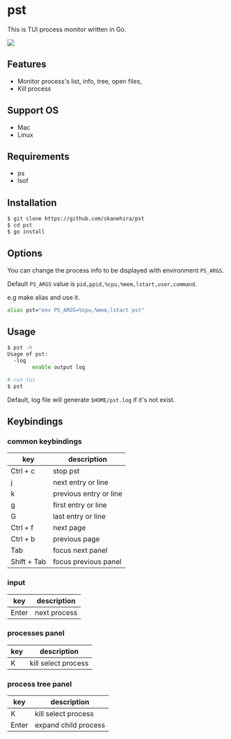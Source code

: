 # pst
This is TUI process monitor written in Go.

![](https://i.imgur.com/TsrokJ7.gif)

## Features
- Monitor process's list, info, tree, open files,
- Kill process

## Support OS
- Mac
- Linux

## Requirements
- ps
- lsof

## Installation
```sh
$ git clone https://github.com/skanehira/pst
$ cd pst
$ go install
```

## Options
You can change the process info to be displayed with environment `PS_ARGS`.

Default `PS_ARGS` value is `pid,ppid,%cpu,%mem,lstart,user,command`.

e.g make alias and use it.

```sh
alias pst="env PS_ARGS=%cpu,%mem,lstart pst"
```

## Usage
```sh
$ pst -h
Usage of pst:
  -log
        enable output log

# run tui
$ pst
```

Default, log file will generate `$HOME/pst.log` if it's not exist.

## Keybindings
### common keybindings
| key         | description            |
|-------------|------------------------|
| Ctrl + c    | stop pst               |
| j           | next entry or line     |
| k           | previous entry or line |
| g           | first entry or line    |
| G           | last entry or line     |
| Ctrl + f    | next page              |
| Ctrl + b    | previous page          |
| Tab         | focus next panel       |
| Shift + Tab | focus previous panel   |

### input
| key         | description          |
|-------------|----------------------|
| Enter       | next process         |

### processes panel
| key         | description          |
|-------------|----------------------|
| K           | kill select process  |

### process tree panel
| key         | description          |
|-------------|----------------------|
| K           | kill select process  |
| Enter       | expand child process |

